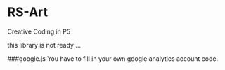 # RS-Art
Creative Coding in P5

this library is not ready ...

###google.js
You have to fill in your own google analytics account code.
